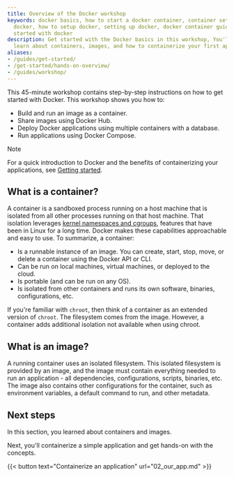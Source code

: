 ```yaml
---
title: Overview of the Docker workshop
keywords: docker basics, how to start a docker container, container settings, setup
  docker, how to setup docker, setting up docker, docker container guide, how to get
  started with docker
description: Get started with the Docker basics in this workshop, You'll
  learn about containers, images, and how to containerize your first application.
aliases:
- /guides/get-started/
- /get-started/hands-on-overview/
- /guides/workshop/
---
```


This 45-minute workshop contains step-by-step instructions on how to get started with Docker. This workshop shows you how to:

- Build and run an image as a container.
- Share images using Docker Hub.
- Deploy Docker applications using multiple containers with a database.
- Run applications using Docker Compose.

> [!NOTE]
>
> For a quick introduction to Docker and the benefits of containerizing your
> applications, see [Getting started](/get-started/getting-started/_index.md).

## What is a container?

A container is a sandboxed process running on a host machine that is isolated from all other processes running on that host machine. That isolation leverages [kernel namespaces and cgroups](https://medium.com/@saschagrunert/demystifying-containers-part-i-kernel-space-2c53d6979504),
features that have been in Linux for a long time. Docker makes these capabilities approachable and easy to use. To summarize, a container:

- Is a runnable instance of an image. You can create, start, stop, move, or delete a container using the Docker API or CLI.
- Can be run on local machines, virtual machines, or deployed to the cloud.
- Is portable (and can be run on any OS).
- Is isolated from other containers and runs its own software, binaries, configurations, etc.

If you're familiar with `chroot`, then think of a container as an extended version of `chroot`. The filesystem comes from the image. However, a container adds additional isolation not available when using chroot.

## What is an image?

A running container uses an isolated filesystem. This isolated filesystem is provided by an image, and the image must contain everything needed to run an application - all dependencies, configurations, scripts, binaries, etc. The image also contains other configurations for the container, such as environment variables, a default command to run, and other metadata.

## Next steps

In this section, you learned about containers and images.

Next, you'll containerize a simple application and get hands-on with the concepts.

{{< button text="Containerize an application" url="02_our_app.md" >}}
